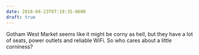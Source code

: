 ```yaml
---
date: 2018-04-23T07:19:35-0600
draft: true
---
```




Gotham West Market seems like it might be corny as hell, but they have a lot of seats, power outlets and reliable WiFi. So who cares about a little corniness?




